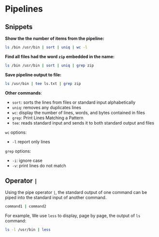# Pipelines

## Snippets

**Show the the number of items from the pipeline:**

```sh
ls /bin /usr/bin | sort | uniq | wc -l
```

**Find all files had the word `zip` embedded in the name:**

```sh
ls /bin /usr/bin | sort | uniq | grep zip
```

**Save pipeline output to file:**

```sh
ls /usr/bin | tee ls.txt | grep zip
```

**Other commands**:
- `sort`: sorts the lines from files or standard input alphabetically
- `uniq`: removes any duplicates lines
- `wc`: display the number of lines, words, and bytes contained in files
- `grep`: Print Lines Matching a Pattern
- `tee`: reads standard input and sends it to both standard output and files


`wc` options:
- `-l` report only lines

`grep` options:
- `-i`: ignore case
- `-v`: print lines do not match


## Operator `|`

Using the pipe operator `|`, the standard output of one command can be piped into the standard input of another command.

```sh
command1 | command2
```

For example, We use `less` to display, page by page, the output of `ls` command:

```sh
ls -l /usr/bin | less
```

